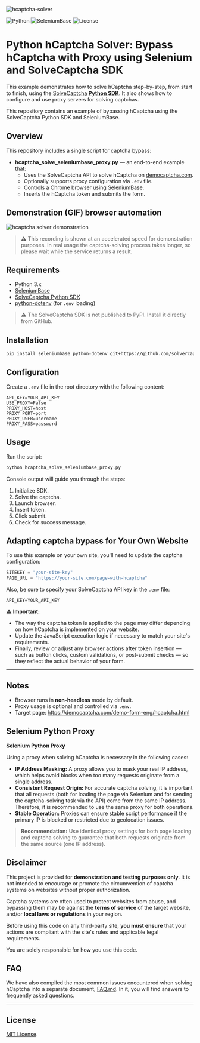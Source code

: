 
![hcaptcha-solver](https://github.com/user-attachments/assets/9b1e69f4-698c-4aff-af7f-9bb0d5ab50b3)

![Python](https://img.shields.io/badge/python-3.8+-blue)
![SeleniumBase](https://img.shields.io/badge/seleniumbase-enabled-brightgreen)
![License](https://img.shields.io/badge/license-MIT-blue)

# Python hCaptcha Solver: Bypass hCaptcha with Proxy using Selenium and SolveCaptcha SDK

This example demonstrates how to solve hCaptcha step-by-step, from start to finish, using the [SolveCaptcha](https://solvecaptcha.com/) [**Python SDK**](https://github.com/solvercaptcha/solvecaptcha-python).
It also shows how to configure and use proxy servers for solving captchas.

This repository contains an example of bypassing hCaptcha using the SolveCaptcha Python SDK and SeleniumBase.
  
## Overview

This repository includes a single script for captcha bypass:
- **hcaptcha_solve_seleniumbase_proxy.py** — an end-to-end example that:
  - Uses the SolveCaptcha API to solve hCaptcha on [democaptcha.com](https://democaptcha.com/demo-form-eng/hcaptcha.html).
  - Optionally supports proxy configuration via `.env` file.
  - Controls a Chrome browser using SeleniumBase.
  - Inserts the hCaptcha token and submits the form.
 
## Demonstration (GIF) browser automation
![hcaptcha solver demonstration](https://github.com/user-attachments/assets/d1f3ba74-5b7e-4da6-a511-2e2ac8f6ced6)

> ⚠️ This recording is shown at an accelerated speed for demonstration purposes.  In real usage the captcha-solving process takes longer, so please wait while the service returns a result.


## Requirements

- Python 3.x
- [SeleniumBase](https://github.com/seleniumbase/SeleniumBase)
- [SolveCaptcha Python SDK](https://github.com/solvercaptcha/solvecaptcha-python)
- [python-dotenv](https://pypi.org/project/python-dotenv/) (for `.env` loading)

> ⚠️ The SolveCaptcha SDK is not published to PyPI. Install it directly from GitHub.

## Installation

```bash
pip install seleniumbase python-dotenv git+https://github.com/solvercaptcha/solvecaptcha-python.git
```

## Configuration

Create a `.env` file in the root directory with the following content:

```env
API_KEY=YOUR_API_KEY
USE_PROXY=False
PROXY_HOST=host
PROXY_PORT=port
PROXY_USER=username
PROXY_PASS=password
```

## Usage

Run the script:
```bash
python hcaptcha_solve_seleniumbase_proxy.py
```

Console output will guide you through the steps:
1. Initialize SDK.
2. Solve the captcha.
3. Launch browser.
4. Insert token.
5. Click submit.
6. Check for success message.

## Adapting captcha bypass for Your Own Website

To use this example on your own site, you'll need to update the captcha configuration:

```python
SITEKEY = "your-site-key"
PAGE_URL = "https://your-site.com/page-with-hcaptcha"
```

Also, be sure to specify your SolveCaptcha API key in the `.env` file:

```env
API_KEY=YOUR_API_KEY
```

⚠️ **Important:**

- The way the captcha token is applied to the page may differ depending on how hCaptcha is implemented on your website.
- Update the JavaScript execution logic if necessary to match your site's requirements.
- Finally, review or adjust any browser actions after token insertion — such as button clicks, custom validations, or post-submit checks — so they reflect the actual behavior of your form.

---

## Notes

- Browser runs in **non-headless** mode by default.
- Proxy usage is optional and controlled via `.env`.
- Target page: https://democaptcha.com/demo-form-eng/hcaptcha.html

## Selenium Python Proxy

**Selenium Python Proxy**

Using a proxy when solving hCaptcha is necessary in the following cases:

- **IP Address Masking:** A proxy allows you to mask your real IP address, which helps avoid blocks when too many requests originate from a single address.
- **Consistent Request Origin:** For accurate captcha solving, it is important that all requests (both for loading the page via Selenium and for sending the captcha-solving task via the API) come from the same IP address. Therefore, it is recommended to use the same proxy for both operations.
- **Stable Operation:** Proxies can ensure stable script performance if the primary IP is blocked or restricted due to geolocation issues.

> **Recommendation:** Use identical proxy settings for both page loading and captcha solving to guarantee that both requests originate from the same source (one IP address).

## Disclaimer

This project is provided for **demonstration and testing purposes only**. It is not intended to encourage or promote the circumvention of captcha systems on websites without proper authorization.

Captcha systems are often used to protect websites from abuse, and bypassing them may be against the **terms of service** of the target website, and/or **local laws or regulations** in your region.

Before using this code on any third-party site, **you must ensure** that your actions are compliant with the site's rules and applicable legal requirements.

You are solely responsible for how you use this code.

## FAQ

We have also compiled the most common issues encountered when solving hCaptcha into a separate document,  [FAQ.md](./FAQ.md). In it, you will find answers to frequently asked questions.

---

## License

[MIT License](./LICENSE).
